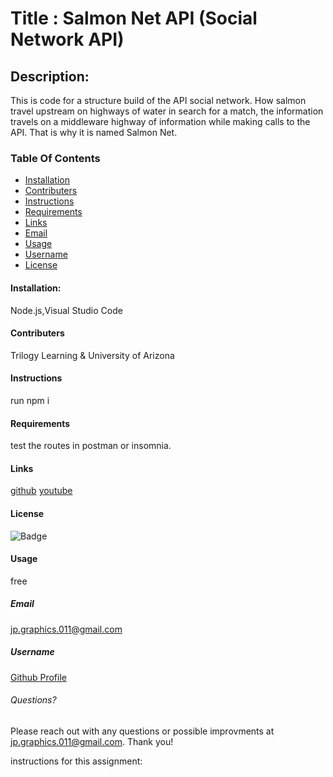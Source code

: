 # Title : Salmon Net API (Social Network API)

## Description:
This is code for a structure build of the API social network. How salmon travel upstream on highways of water in search for a match, the information travels on a middleware highway of information while making calls to the API. That is why it is named Salmon Net. 

### Table Of Contents
* [Installation](#installation)
* [Contributers](#contributers)
* [Instructions](#instructions)
* [Requirements](#requirements)
* [Links](#links)
* [Email](#email)
* [Usage](#usage)
* [Username](#username)
* [License](#license)

#### Installation:
Node.js,Visual Studio Code

#### Contributers
Trilogy Learning & University of Arizona

#### Instructions
run npm i

#### Requirements
test the routes in postman or insomnia. 

#### Links
[github]()
[youtube]()

#### License
![Badge](https://img.shields.io/badge/license-MIT-green.svg)

#### Usage
free

##### Email
jp.graphics.011@gmail.com

##### Username
[Github Profile](https://github.com/jpcreativeworks)

###### Questions?
Please reach out with any questions or possible improvments at jp.graphics.011@gmail.com. Thank you!

instructions for this assignment:


